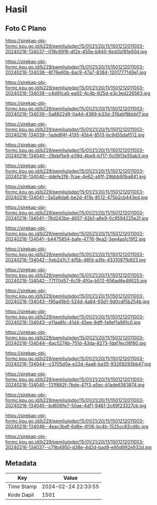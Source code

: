 # Hasil

## Foto C Plano

https://sirekap-obj-formc.kpu.go.id/b229/pemilu/pdpr/15/01/21/20/11/1501212011003-20240216-134037--019c6916-df2e-455e-b840-6ed2bf81e50d.jpg

https://sirekap-obj-formc.kpu.go.id/b229/pemilu/pdpr/15/01/21/20/11/1501212011003-20240216-134038--6f76e60b-8ac9-47a7-8384-1201777149e1.jpg

https://sirekap-obj-formc.kpu.go.id/b229/pemilu/pdpr/15/01/21/20/11/1501212011003-20240216-134038--c4d91ca5-ea92-4c4b-925d-e3c3ed226563.jpg

https://sirekap-obj-formc.kpu.go.id/b229/pemilu/pdpr/15/01/21/20/11/1501212011003-20240216-134039--5a8822d9-0a4d-4369-b33d-316abf8bbbf7.jpg

https://sirekap-obj-formc.kpu.go.id/b229/pemilu/pdpr/15/01/21/20/11/1501212011003-20240216-134039--1ade8f4f-4135-45b4-8513-bc9d55daf512.jpg

https://sirekap-obj-formc.kpu.go.id/b229/pemilu/pdpr/15/01/21/20/11/1501212011003-20240216-134040--28ebf5e9-e39d-4be8-b717-0c0913e55ab3.jpg

https://sirekap-obj-formc.kpu.go.id/b229/pemilu/pdpr/15/01/21/20/11/1501212011003-20240216-134040--ddefe2f8-7cae-4e62-a91f-29bbb90ba841.jpg

https://sirekap-obj-formc.kpu.go.id/b229/pemilu/pdpr/15/01/21/20/11/1501212011003-20240216-134041--3a5a8da8-be2d-411b-8512-475b2cb443ed.jpg

https://sirekap-obj-formc.kpu.go.id/b229/pemilu/pdpr/15/01/21/20/11/1501212011003-20240216-134041--76d243be-4657-42b1-a6e9-0c9594225e2f.jpg

https://sirekap-obj-formc.kpu.go.id/b229/pemilu/pdpr/15/01/21/20/11/1501212011003-20240216-134041--b4475854-bafe-4776-9ea2-3ee4aa1c19f2.jpg

https://sirekap-obj-formc.kpu.go.id/b229/pemilu/pdpr/15/01/21/20/11/1501212011003-20240216-134042--5eb2d7c7-bf5b-46fd-a3fe-4331087fb923.jpg

https://sirekap-obj-formc.kpu.go.id/b229/pemilu/pdpr/15/01/21/20/11/1501212011003-20240216-134042--77f70d57-6c19-4f0a-b512-656ad6e48625.jpg

https://sirekap-obj-formc.kpu.go.id/b229/pemilu/pdpr/15/01/21/20/11/1501212011003-20240216-134043--f95a49b5-524d-4a84-93d1-9d0cdf5b254b.jpg

https://sirekap-obj-formc.kpu.go.id/b229/pemilu/pdpr/15/01/21/20/11/1501212011003-20240216-134043--e11aa8fc-41d4-45ee-8dff-fa9ef1a991c0.jpg

https://sirekap-obj-formc.kpu.go.id/b229/pemilu/pdpr/15/01/21/20/11/1501212011003-20240216-134044--6ac5274b-751d-43da-8273-fdaf7ec08f80.jpg

https://sirekap-obj-formc.kpu.go.id/b229/pemilu/pdpr/15/01/21/20/11/1501212011003-20240216-134044--c3705d0a-e22d-4aa8-ba35-93269293bb47.jpg

https://sirekap-obj-formc.kpu.go.id/b229/pemilu/pdpr/15/01/21/20/11/1501212011003-20240216-134045--131f882f-7bde-47f3-a5ec-b1ade6363874.jpg

https://sirekap-obj-formc.kpu.go.id/b229/pemilu/pdpr/15/01/21/20/11/1501212011003-20240216-134045--bd606fe7-50ae-4df1-9461-2c69f23327cb.jpg

https://sirekap-obj-formc.kpu.go.id/b229/pemilu/pdpr/15/01/21/20/11/1501212011003-20240216-134046--4eac3bdf-6d8e-4f06-bc4b-1525cc82cd8c.jpg

https://sirekap-obj-formc.kpu.go.id/b229/pemilu/pdpr/15/01/21/20/11/1501212011003-20240216-134037--c79b4950-d38e-4d2d-bad9-e95d992e932d.jpg


## Metadata

| Key        | Value               |
| ---------- | ------------------- |
| Time Stamp | 2024-02-24 22:33:55 |
| Kode Dapil | 1501                |



